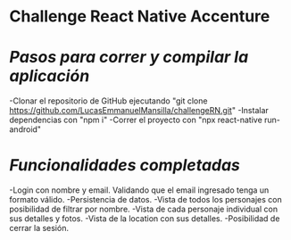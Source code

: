 # Challenge React Native Accenture

# _Pasos para correr y compilar la aplicación_

-Clonar el repositorio de GitHub ejecutando "git clone https://github.com/LucasEmmanuelMansilla/challengeRN.git"
-Instalar dependencias con "npm i"
-Correr el proyecto con "npx react-native run-android"

# _Funcionalidades completadas_

-Login con nombre y email. Validando que el email ingresado tenga un formato válido.
-Persistencia de datos.
-Vista de todos los personajes con posibilidad de filtrar por nombre.
-Vista de cada personaje individual con sus detalles y fotos.
-Vista de la location con sus detalles.
-Posibilidad de cerrar la sesión.
